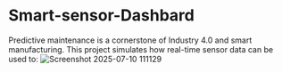 # Smart-sensor-Dashbard
Predictive maintenance is a cornerstone of Industry 4.0 and smart manufacturing. This project simulates how real-time sensor data can be used to:
![Screenshot 2025-07-10 111129](https://github.com/user-attachments/assets/d1ddd5ae-102f-4b40-b01c-953372a3cb48)
